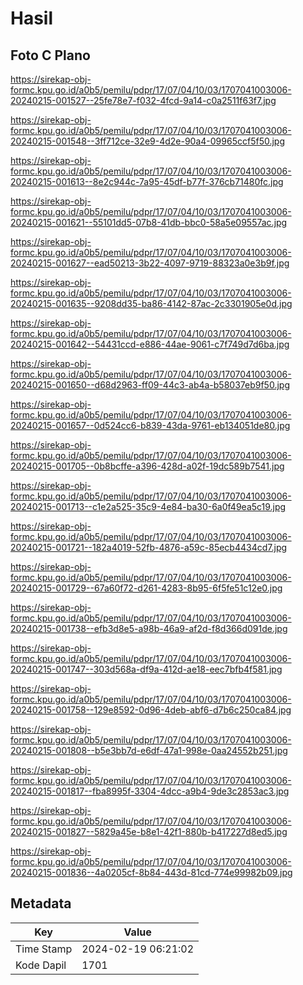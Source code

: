# Hasil

## Foto C Plano

https://sirekap-obj-formc.kpu.go.id/a0b5/pemilu/pdpr/17/07/04/10/03/1707041003006-20240215-001527--25fe78e7-f032-4fcd-9a14-c0a2511f63f7.jpg

https://sirekap-obj-formc.kpu.go.id/a0b5/pemilu/pdpr/17/07/04/10/03/1707041003006-20240215-001548--3ff712ce-32e9-4d2e-90a4-09965ccf5f50.jpg

https://sirekap-obj-formc.kpu.go.id/a0b5/pemilu/pdpr/17/07/04/10/03/1707041003006-20240215-001613--8e2c944c-7a95-45df-b77f-376cb71480fc.jpg

https://sirekap-obj-formc.kpu.go.id/a0b5/pemilu/pdpr/17/07/04/10/03/1707041003006-20240215-001621--55101dd5-07b8-41db-bbc0-58a5e09557ac.jpg

https://sirekap-obj-formc.kpu.go.id/a0b5/pemilu/pdpr/17/07/04/10/03/1707041003006-20240215-001627--ead50213-3b22-4097-9719-88323a0e3b9f.jpg

https://sirekap-obj-formc.kpu.go.id/a0b5/pemilu/pdpr/17/07/04/10/03/1707041003006-20240215-001635--9208dd35-ba86-4142-87ac-2c3301905e0d.jpg

https://sirekap-obj-formc.kpu.go.id/a0b5/pemilu/pdpr/17/07/04/10/03/1707041003006-20240215-001642--54431ccd-e886-44ae-9061-c7f749d7d6ba.jpg

https://sirekap-obj-formc.kpu.go.id/a0b5/pemilu/pdpr/17/07/04/10/03/1707041003006-20240215-001650--d68d2963-ff09-44c3-ab4a-b58037eb9f50.jpg

https://sirekap-obj-formc.kpu.go.id/a0b5/pemilu/pdpr/17/07/04/10/03/1707041003006-20240215-001657--0d524cc6-b839-43da-9761-eb134051de80.jpg

https://sirekap-obj-formc.kpu.go.id/a0b5/pemilu/pdpr/17/07/04/10/03/1707041003006-20240215-001705--0b8bcffe-a396-428d-a02f-19dc589b7541.jpg

https://sirekap-obj-formc.kpu.go.id/a0b5/pemilu/pdpr/17/07/04/10/03/1707041003006-20240215-001713--c1e2a525-35c9-4e84-ba30-6a0f49ea5c19.jpg

https://sirekap-obj-formc.kpu.go.id/a0b5/pemilu/pdpr/17/07/04/10/03/1707041003006-20240215-001721--182a4019-52fb-4876-a59c-85ecb4434cd7.jpg

https://sirekap-obj-formc.kpu.go.id/a0b5/pemilu/pdpr/17/07/04/10/03/1707041003006-20240215-001729--67a60f72-d261-4283-8b95-6f5fe51c12e0.jpg

https://sirekap-obj-formc.kpu.go.id/a0b5/pemilu/pdpr/17/07/04/10/03/1707041003006-20240215-001738--efb3d8e5-a98b-46a9-af2d-f8d366d091de.jpg

https://sirekap-obj-formc.kpu.go.id/a0b5/pemilu/pdpr/17/07/04/10/03/1707041003006-20240215-001747--303d568a-df9a-412d-ae18-eec7bfb4f581.jpg

https://sirekap-obj-formc.kpu.go.id/a0b5/pemilu/pdpr/17/07/04/10/03/1707041003006-20240215-001758--129e8592-0d96-4deb-abf6-d7b6c250ca84.jpg

https://sirekap-obj-formc.kpu.go.id/a0b5/pemilu/pdpr/17/07/04/10/03/1707041003006-20240215-001808--b5e3bb7d-e6df-47a1-998e-0aa24552b251.jpg

https://sirekap-obj-formc.kpu.go.id/a0b5/pemilu/pdpr/17/07/04/10/03/1707041003006-20240215-001817--fba8995f-3304-4dcc-a9b4-9de3c2853ac3.jpg

https://sirekap-obj-formc.kpu.go.id/a0b5/pemilu/pdpr/17/07/04/10/03/1707041003006-20240215-001827--5829a45e-b8e1-42f1-880b-b417227d8ed5.jpg

https://sirekap-obj-formc.kpu.go.id/a0b5/pemilu/pdpr/17/07/04/10/03/1707041003006-20240215-001836--4a0205cf-8b84-443d-81cd-774e99982b09.jpg


## Metadata

| Key        | Value               |
| ---------- | ------------------- |
| Time Stamp | 2024-02-19 06:21:02 |
| Kode Dapil | 1701                |



